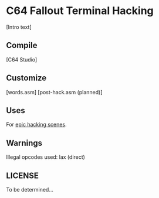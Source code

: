 # C64 Fallout Terminal Hacking
[Intro text]

## Compile
[C64 Studio]

## Customize
[words.asm]
[post-hack.asm (planned)]

## Uses
For [epic hacking scenes](https://www.youtube.com/watch?v=R7xjeb7s9uo).

## Warnings
Illegal opcodes used: lax (direct)

## LICENSE
To be determined...
